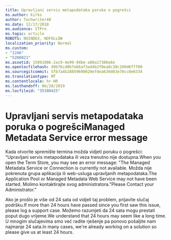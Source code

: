 ```yaml
---
title: Upravljani servis metapodataka poruka o pogrešci
ms.author: kirks
author: Techwriter40
ms.date: 12/17/2018
ms.audience: ITPro
ms.topic: article
ROBOTS: NOINDEX, NOFOLLOW
localization_priority: Normal
ms.custom:
- "1246"
- "5200021"
ms.assetid: 15091086-2ac9-4e99-94be-a08a17386e6e
ms.openlocfilehash: 49b76cd0b7eb6af3ad4b2f0ea8c38c109d6fff00
ms.sourcegitcommit: 5fb7a4b28859690020efdea630d03e70cc0e6334
ms.translationtype: MT
ms.contentlocale: hr-HR
ms.lasthandoff: 06/28/2019
ms.locfileid: "35380425"
---
```

# <a name="managed-metadata-service-error-message"></a><span data-ttu-id="2d45c-102">Upravljani servis metapodataka poruka o pogrešci</span><span class="sxs-lookup"><span data-stu-id="2d45c-102">Managed Metadata Service error message</span></span>

<span data-ttu-id="2d45c-103">Kada otvorite spremište termina možda vidjeti poruku o pogrešci: "Upravljani servis metapodataka ili veza trenutno nije dostupna.</span><span class="sxs-lookup"><span data-stu-id="2d45c-103">When you open the Term Store, you may see an error message: "The Managed Metadata Service or Connection is currently not available.</span></span> <span data-ttu-id="2d45c-104">Možda nije pokrenuta grupa aplikacija ili web-usluga upravljanih metapodataka.</span><span class="sxs-lookup"><span data-stu-id="2d45c-104">The Application Pool or Managed Metadata Web Service may not have been started.</span></span> <span data-ttu-id="2d45c-105">Molimo kontaktirajte svog administratora."</span><span class="sxs-lookup"><span data-stu-id="2d45c-105">Please Contact your Administrator."</span></span>
  
<span data-ttu-id="2d45c-106">Ako je prošlo je više od 24 sata od vidjeli taj problem, prijavite slučaj podršku.</span><span class="sxs-lookup"><span data-stu-id="2d45c-106">If more than 24 hours have passed since you first saw this issue, please log a support case.</span></span> <span data-ttu-id="2d45c-107">Možemo razumjeti da 24 sata mogu prestati poput dugo vrijeme.</span><span class="sxs-lookup"><span data-stu-id="2d45c-107">We understand that 24 hours may seem like a long time.</span></span> <span data-ttu-id="2d45c-108">U mnogim slučajevima smo već radite rješenje pa ponovo pošaljite nam najmanje 24 sata.</span><span class="sxs-lookup"><span data-stu-id="2d45c-108">In many cases, we're already working on a solution so please give us at least 24 hours.</span></span>
  